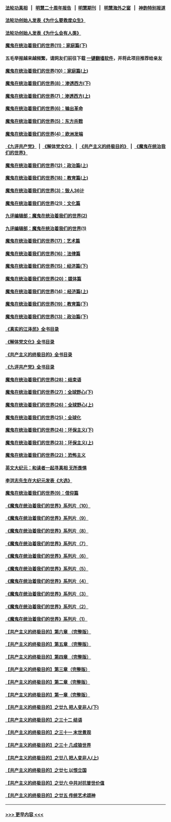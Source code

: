 #### [法轮功真相](https://github.com/gfw-breaker/truth/blob/master/README.md?t=0) &nbsp;&nbsp;|&nbsp;&nbsp; [明慧二十周年报告](https://github.com/gfw-breaker/mh-reports/blob/master/README.md?t=0) &nbsp;&nbsp;|&nbsp;&nbsp;[明慧期刊](https://github.com/gfw-breaker/mh-qikan) &nbsp;&nbsp;|&nbsp;&nbsp; [明慧海外之窗](https://github.com/gfw-breaker/mh-news/blob/master/README.md?t=0) &nbsp;&nbsp;|&nbsp;&nbsp; [神韵特别报道](https://github.com/gfw-breaker/mh-news/blob/master/shenyun.md?t=0)
#### [法轮功创始人发表《为什么要救度众生》](../pages/nsc422/n13975246.md?t=05100643) 
#### [法轮功创始人发表《为什么会有人类》](../pages/nsc422/n13912117.md?t=05100643) 
#### [魔鬼在统治着我们的世界(11)：家庭篇(下)](../pages/nsc422/n10440961.md?t=05100643) 
#### 五毛举报越来越频繁，请网友们前往下载 [一键翻墙软件](https://github.com/gfw-breaker/ssr-accounts)，并将此项目推荐给亲友
#### [魔鬼在统治着我们的世界(10)：家庭篇(上)](../pages/nsc422/n10435448.md?t=05100643) 
#### [魔鬼在统治着我们的世界(8)：渗透西方(下)](../pages/nsc422/n10429603.md?t=05100643) 
#### [魔鬼在统治着我们的世界(7)：渗透西方(上)](../pages/nsc422/n10426013.md?t=05100643) 
#### [魔鬼在统治着我们的世界(6)：输出革命](../pages/nsc422/n10421536.md?t=05100643) 
#### [魔鬼在统治着我们的世界(5)：东方杀戮](../pages/nsc422/n10417707.md?t=05100643) 
#### [魔鬼在统治着我们的世界(4)：欧洲发端](../pages/nsc422/n10414890.md?t=05100643) 
#### [《九评共产党》](https://github.com/begood0513/9ping.md/blob/master/README.md) &nbsp;|&nbsp; [《解体党文化》](../../../../jtdwh.md/blob/master/README.md)  &nbsp;|&nbsp; [《共产主义的终极目的》](../../../../gczydzjmd.md/blob/master/README.md) &nbsp;|&nbsp; [《魔鬼在统治我们的世界》](../../../../mgztzwmdsj.md/blob/master/README.md) 
#### [魔鬼在统治着我们的世界(12)：政治篇(上)](../pages/nsc422/n10444576.md?t=05100643) 
#### [魔鬼在统治着我们的世界(18)：教育篇(上)](../pages/nsc422/n10526970.md?t=05100643) 
#### [魔鬼在统治着我们的世界(3)：毁人36计](../pages/nsc422/n10411583.md?t=05100643) 
#### [魔鬼在统治着我们的世界(21)：文化篇](../pages/nsc422/n10597706.md?t=05100643) 
#### [九评编辑部：魔鬼在统治着我们的世界(2)](../pages/nsc422/n10410036.md?t=05100643) 
#### [九评编辑部：魔鬼在统治着我们的世界(1)](../pages/nsc422/n10406825.md?t=05100643) 
#### [魔鬼在统治着我们的世界(17)：艺术篇](../pages/nsc422/n10499093.md?t=05100643) 
#### [魔鬼在统治着我们的世界(16)：法律篇](../pages/nsc422/n10485969.md?t=05100643) 
#### [魔鬼在统治着我们的世界(15)：经济篇(下)](../pages/nsc422/n10469975.md?t=05100643) 
#### [魔鬼在统治着我们的世界(20)：媒体篇](../pages/nsc422/n10586579.md?t=05100643) 
#### [魔鬼在统治着我们的世界(14)：经济篇(上)](../pages/nsc422/n10457370.md?t=05100643) 
#### [魔鬼在统治着我们的世界(19)：教育篇(下)](../pages/nsc422/n10564808.md?t=05100643) 
#### [魔鬼在统治着我们的世界(13)：政治篇(下)](../pages/nsc422/n10448270.md?t=05100643) 
#### [《真实的江泽民》全书目录](../pages/nsc422/n13721399.md?t=05100643) 
#### [《解体党文化》全书目录](../pages/nsc422/n13721157.md?t=05100643) 
#### [《共产主义的终极目的》全书目录](../pages/nsc422/n13721048.md?t=05100643) 
#### [《九评共产党》全书目录](../pages/nsc422/n13708085.md?t=05100643) 
#### [魔鬼在统治着我们的世界(28)：结束语](../pages/nsc422/n10936246.md?t=05100643) 
#### [魔鬼在统治着我们的世界(27)：全球野心(下)](../pages/nsc422/n10928319.md?t=05100643) 
#### [魔鬼在统治着我们的世界(26)：全球野心(上)](../pages/nsc422/n10900318.md?t=05100643) 
#### [魔鬼在统治着我们的世界(25)：全球化](../pages/nsc422/n10788205.md?t=05100643) 
#### [魔鬼在统治着我们的世界(24)：环保主义(下)](../pages/nsc422/n10695307.md?t=05100643) 
#### [魔鬼在统治着我们的世界(23)：环保主义(上)](../pages/nsc422/n10688613.md?t=05100643) 
#### [魔鬼在统治着我们的世界(22)：恐怖主义](../pages/nsc422/n10614727.md?t=05100643) 
#### [英文大纪元：和读者一起寻真相 无所畏惧](../pages/nsc422/n12542027.md?t=05100643) 
#### [李洪志先生在大纪元发表《大选》](../pages/nsc422/n12534746.md?t=05100643) 
#### [魔鬼在统治着我们的世界(9)：信仰篇](../pages/nsc422/n10432159.md?t=05100643) 
#### [《魔鬼在统治着我们的世界》系列片（10）](../pages/nsc422/n12292670.md?t=05100643) 
#### [《魔鬼在统治着我们的世界》系列片（9）](../pages/nsc422/n12290859.md?t=05100643) 
#### [《魔鬼在统治着我们的世界》系列片（8）](../pages/nsc422/n12287445.md?t=05100643) 
#### [《魔鬼在统治着我们的世界》系列片（7）](../pages/nsc422/n12283425.md?t=05100643) 
#### [《魔鬼在统治着我们的世界》系列片（6）](../pages/nsc422/n12282314.md?t=05100643) 
#### [《魔鬼在统治着我们的世界》系列片（5）](../pages/nsc422/n12281419.md?t=05100643) 
#### [《魔鬼在统治着我们的世界》系列片（4）](../pages/nsc422/n12274024.md?t=05100643) 
#### [《魔鬼在统治着我们的世界》系列片（3）](../pages/nsc422/n12271322.md?t=05100643) 
#### [《魔鬼在统治着我们的世界》系列片（2）](../pages/nsc422/n12269049.md?t=05100643) 
#### [《魔鬼在统治着我们的世界》系列片（1）](../pages/nsc422/n12267575.md?t=05100643) 
#### [【共产主义的终极目的】第六章 （完整版）](../pages/nsc422/n11428913.md?t=05100643) 
#### [【共产主义的终极目的】第五章 （完整版）](../pages/nsc422/n11428912.md?t=05100643) 
#### [【共产主义的终极目的】第四章 （完整版）](../pages/nsc422/n11428907.md?t=05100643) 
#### [【共产主义的终极目的】第三章（完整版）](../pages/nsc422/n11428848.md?t=05100643) 
#### [【共产主义的终极目的】第二章（完整版）](../pages/nsc422/n11428831.md?t=05100643) 
#### [【共产主义的终极目的】第一章（完整版）](../pages/nsc422/n11417651.md?t=05100643) 
#### [【共产主义的终极目的】之廿九 把人变非人(下)](../pages/nsc422/n11344140.md?t=05100643) 
#### [【共产主义的终极目的】之三十二 结语](../pages/nsc422/n11360535.md?t=05100643) 
#### [【共产主义的终极目的】之三十一 末世景观](../pages/nsc422/n11351129.md?t=05100643) 
#### [【共产主义的终极目的】之三十 几成狼世界](../pages/nsc422/n11348280.md?t=05100643) 
#### [【共产主义的终极目的】之廿八 把人变非人(上)](../pages/nsc422/n11340492.md?t=05100643) 
#### [【共产主义的终极目的】之廿七 以恨立国](../pages/nsc422/n11336944.md?t=05100643) 
#### [【共产主义的终极目的】之廿六 中共对抗普世价值](../pages/nsc422/n11324785.md?t=05100643) 
#### [【共产主义的终极目的】之廿五 传统艺术颂神](../pages/nsc422/n11296396.md?t=05100643) 

----
#### [ >>> 更早内容 <<< ](../indexes/nsc422-earlier.md)
